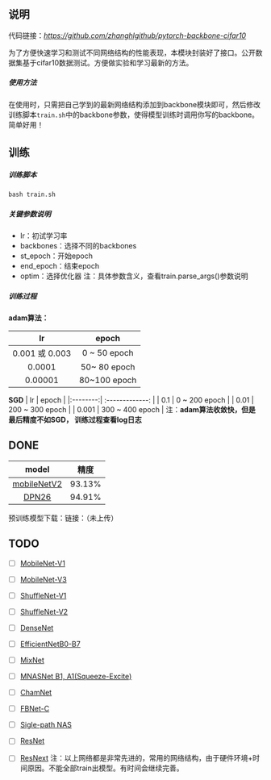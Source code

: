 ## 说明
代码链接：*https://github.com/zhanghlgithub/pytorch-backbone-cifar10*

为了方便快速学习和测试不同网络结构的性能表现，本模块封装好了接口。公开数据集基于cifar10数据测试。方便做实验和学习最新的方法。
##### 使用方法
在使用时，只需把自己学到的最新网络结构添加到backbone模块即可，然后修改训练脚本`train.sh`中的backbone参数，使得模型训练时调用你写的backbone。简单好用！
## 训练
##### 训练脚本
```python
bash train.sh
```
##### 关键参数说明

 - lr：初试学习率
 - backbones：选择不同的backbones
 - st_epoch：开始epoch
 - end_epoch：结束epoch
 - optim：选择优化器
 注：具体参数含义，查看train.parse_args()参数说明
 ##### 训练过程
 **adam算法：** 
 
| lr             | epoch          |
|:--------:      | :-------------:|
| 0.001 或 0.003 | 0 ~ 50 epoch   |
| 0.0001         |  50~ 80 epoch  |
| 0.00001        | 80~100 epoch   |

 **SGD**
| lr       | epoch           |
|:--------:| :-------------: |
| 0.1      | 0 ~ 200 epoch   |
| 0.01     | 200 ~ 300 epoch |
| 0.001    | 300 ~ 400 epoch |
注：**adam算法收敛快，但是最后精度不如SGD， 训练过程查看log日志**
## DONE
| model | 精度     |   
|:--------:| :-------------:|
| [mobileNetV2](https://arxiv.org/abs/1801.04381) | 93.13%  |
| [DPN26](https://arxiv.org/abs/1707.01629) | 94.91%  |
预训练模型下载：链接：（未上传）
## TODO
 - [ ] [MobileNet-V1](https://arxiv.org/abs/1704.04861)
 - [ ] [MobileNet-V3](https://arxiv.org/abs/1905.02244)
 - [ ] [ShuffleNet-V1](https://arxiv.org/abs/1707.01083)
 - [ ] [ShuffleNet-V2](https://arxiv.org/abs/1807.11164)
 - [ ] [DenseNet](https://arxiv.org/pdf/1608.06993.pdf )
 - [ ] [EfficientNetB0-B7](https://arxiv.org/abs/1905.11946)
 - [ ] [MixNet](https://arxiv.org/abs/1907.09595)
 - [ ] [MNASNet B1, A1(Squeeze-Excite)](https://arxiv.org/abs/1807.11626)
 - [ ] [ChamNet](https://arxiv.org/abs/1812.08934)
 - [ ] [FBNet-C](https://arxiv.org/abs/1812.03443)
 - [ ] [Sigle-path NAS](https://arxiv.org/abs/1904.02877)
 - [ ] [ResNet](https://arxiv.org/abs/1512.03385)
 - [ ] [ResNext](https://arxiv.org/abs/1611.05431)
注：以上网络都是非常先进的，常用的网络结构，由于硬件环境+时间原因。不能全部train出模型。有时间会继续完善。

